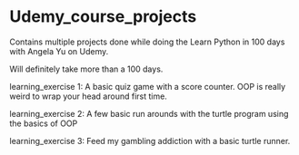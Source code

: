 # Udemy_course_projects

Contains multiple projects done while doing the Learn Python in 100 days with Angela Yu on Udemy.

Will definitely take more than a 100 days.

learning_exercise 1: A basic quiz game with a score counter. OOP is really weird to wrap your head around first time.

learning_exercise 2: A few basic run arounds with the turtle program using the basics of OOP

learning_exercise 3: Feed my gambling addiction with a basic turtle runner.
